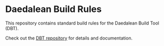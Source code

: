 # Daedalean Build Rules

This repository contains standard build rules for the Daedalean Build Tool (DBT).

Check out the [DBT repository](github.com/daedaleanai/dbt) for details and documentation.
